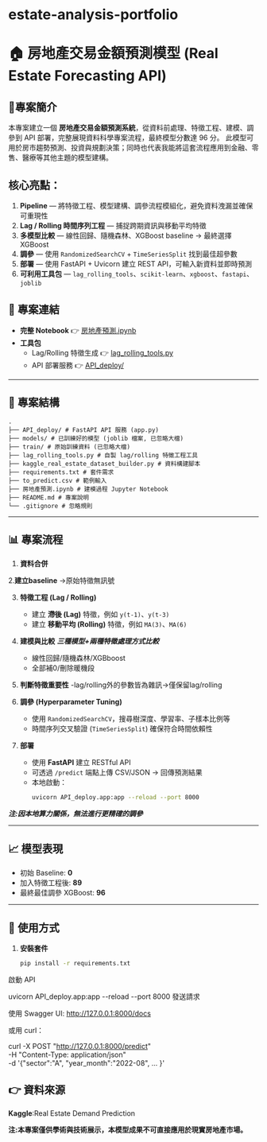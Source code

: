 # estate-analysis-portfolio
# 🏠 房地產交易金額預測模型 (Real Estate Forecasting API)

## 🔎專案簡介
本專案建立一個 **房地產交易金額預測系統**，從資料前處理、特徵工程、建模、調參到 API 部署，完整展現資料科學專案流程，最終模型分數達 96 分。
此模型可用於房市趨勢預測、投資與規劃決策；同時也代表我能將這套流程應用到金融、零售、醫療等其他主題的模型建構。

## 核心亮點：
1. **Pipeline** — 將特徵工程、模型建構、調參流程模組化，避免資料洩漏並確保可重現性  
2. **Lag / Rolling 時間序列工程** — 捕捉跨期資訊與移動平均特徵  
3. **多模型比較** — 線性回歸、隨機森林、XGBoost baseline → 最終選擇 XGBoost  
4. **調參** — 使用 `RandomizedSearchCV` + `TimeSeriesSplit` 找到最佳超參數  
5. **部署** — 使用 FastAPI + Uvicorn 建立 REST API，可輸入新資料並即時預測  
6. **可利用工具包** — `lag_rolling_tools`、`scikit-learn`、`xgboost`、`fastapi`、`joblib`  

## 📎 專案連結

- **完整 Notebook** 👉 [房地產預測.ipynb](房地產預測.ipynb)  
- **工具包**  
  - Lag/Rolling 特徵生成 👉 [lag_rolling_tools.py](lag_rolling_tools.py)  
  - API 部署服務 👉 [API_deploy/](API_deploy)  

---

## 📂 專案結構

```
.
├── API_deploy/ # FastAPI API 服務 (app.py)
├── models/ # 已訓練好的模型 (joblib 檔案, 已忽略大檔)
├── train/ # 原始訓練資料 (已忽略大檔)
├── lag_rolling_tools.py # 自製 lag/rolling 特徵工程工具
├── kaggle_real_estate_dataset_builder.py # 資料構建腳本
├── requirements.txt # 套件需求
├── to_predict.csv # 範例輸入
├── 房地產預測.ipynb # 建模過程 Jupyter Notebook
├── README.md # 專案說明
└── .gitignore # 忽略規則
```


---

## 📊 專案流程

1. **資料合併**

2.**建立baseline** ->原始特徵無訊號   

3. **特徵工程 (Lag / Rolling)**  
   - 建立 **滯後 (Lag)** 特徵，例如 `y(t-1)`、`y(t-3)`  
   - 建立 **移動平均 (Rolling)** 特徵，例如 `MA(3)`、`MA(6)`  

4. **建模與比較**
   ***三種模型+兩種特徵處理方式比較***  
   - 線性回歸/隨機森林/XGBboost  
   - 全部補0/刪除暖機段

5. **判斷特徵重要性**
  -lag/rolling外的參數皆為雜訊->僅保留lag/rolling

6. **調參 (Hyperparameter Tuning)**  
   - 使用 `RandomizedSearchCV`，搜尋樹深度、學習率、子樣本比例等  
   - 時間序列交叉驗證 (`TimeSeriesSplit`) 確保符合時間依賴性

7. **部署**  
   - 使用 **FastAPI** 建立 RESTful API  
   - 可透過 `/predict` 端點上傳 CSV/JSON → 回傳預測結果  
   - 本地啟動：  
     ```bash
     uvicorn API_deploy.app:app --reload --port 8000
     ```
***注:因本地算力關係，無法進行更精確的調參***

---

## 📈 模型表現

- 初始 Baseline: **0**  
- 加入特徵工程後: **89**  
- 最終最佳調參 XGBoost: **96**

---

## 🚀 使用方式

1. **安裝套件**
   ```bash
   pip install -r requirements.txt
啟動 API


uvicorn API_deploy.app:app --reload --port 8000
發送請求

使用 Swagger UI: http://127.0.0.1:8000/docs

或用 curl：

curl -X POST "http://127.0.0.1:8000/predict" \
     -H "Content-Type: application/json" \
     -d '{"sector":"A", "year_month":"2022-08", ... }'

## 👉 資料來源
**Kaggle**:Real Estate Demand Prediction

**注:本專案僅供學術與技術展示，本模型成果不可直接應用於現實房地產市場。**
